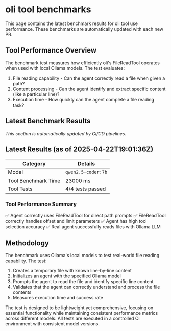 # oli tool benchmarks

This page contains the latest benchmark results for oli tool use performance.
These benchmarks are automatically updated with each new PR.

## Tool Performance Overview

The benchmark test measures how efficiently oli's FileReadTool operates when used with local Ollama models. The test evaluates:

1. File reading capability - Can the agent correctly read a file when given a path?
2. Content processing - Can the agent identify and extract specific content (like a particular line)?
3. Execution time - How quickly can the agent complete a file reading task?

## Latest Benchmark Results

_This section is automatically updated by CI/CD pipelines._

<!-- BENCHMARK_RESULTS -->
## Latest Results (as of 2025-04-22T19:01:36Z)

| Category | Details |
|----------|---------|
| Model | `qwen2.5-coder:7b` |
| Tool Benchmark Time | 23000 ms |
| Tool Tests | 4/4 tests passed |

### Tool Performance Summary
✅ Agent correctly uses FileReadTool for direct path prompts
✅ FileReadTool correctly handles offset and limit parameters
✅ Agent has high tool selection accuracy
✅ Real agent successfully reads files with Ollama LLM

<!-- END_BENCHMARK_RESULTS -->

## Methodology

The benchmark uses Ollama's local models to test real-world file reading capability. The test:

1. Creates a temporary file with known line-by-line content
2. Initializes an agent with the specified Ollama model
3. Prompts the agent to read the file and identify specific line content
4. Validates that the agent can correctly understand and process the file contents
5. Measures execution time and success rate

The test is designed to be lightweight yet comprehensive, focusing on essential functionality while maintaining consistent performance metrics across different models. All tests are executed in a controlled CI environment with consistent model versions.
